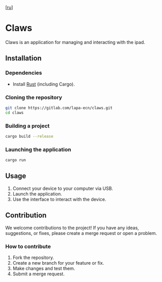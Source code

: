 [[ru](./README_ru.md)]

# Claws
Claws is an application for managing and interacting with the ipad.

## Installation
### Dependencies
- Install [Rust](https://www.rust-lang.org/tools/install ) (including Cargo).

### Cloning the repository
```bash
git clone https://gitlab.com/lapa-ecn/claws.git
cd claws
```

### Building a project
```bash
cargo build --release
```

### Launching the application
```bash
cargo run
```

## Usage
1. Connect your device to your computer via USB.
2. Launch the application.
3. Use the interface to interact with the device.

## Contribution
We welcome contributions to the project! If you have any ideas, suggestions, or fixes, please create a merge request or open a problem.

### How to contribute
1. Fork the repository.
2. Create a new branch for your feature or fix.
3. Make changes and test them.
4. Submit a merge request.
